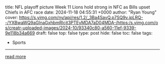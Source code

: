 title: NFL playoff picture Week 11 Lions hold strong in NFC as Bills upset Chiefs in AFC race
date: 2024-11-18 04:55:31 +0000
author: "Ryan Young"
cover: https://s.yimg.com/ny/api/res/1.2/_3Ba4SavQ.p7SQ9v.jpLRQ--/YXBwaWQ9aGlnaGxhbmRlcjt3PTEyMDA7aD04MDA-/https:/s.yimg.com/os/creatr-uploaded-images/2024-10/93340c80-a560-11ef-9339-9e118b34a669
draft: false
top: false
type: post
hide: false
toc: false
tags:
  - Sports
---



[read more](https://sports.yahoo.com/nfl-playoff-picture-week-11-lions-hold-strong-in-nfc-as-bills-upset-chiefs-in-afc-race-045531370.html)
